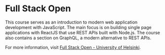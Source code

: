 # Full Stack Open

This course serves as an introduction to modern web application development with JavaScript. The main focus is on building single page applications with ReactJS that use REST APIs built with Node.js. The course also contains a section on GraphQL, a modern alternative to REST APIs.

For more information, visit [Full Stack Open - University of Helsinki](https://fullstackopen.com/).
